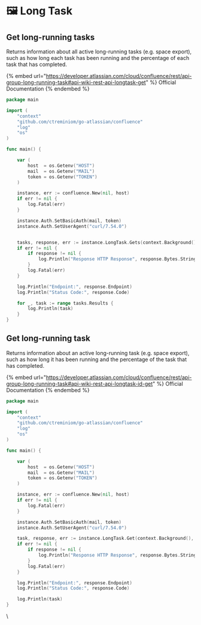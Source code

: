 # 🖼 Long Task

## Get long-running tasks

Returns information about all active long-running tasks (e.g. space export), such as how long each task has been running and the percentage of each task that has completed.

{% embed url="https://developer.atlassian.com/cloud/confluence/rest/api-group-long-running-task#api-wiki-rest-api-longtask-get" %}
Official Documentation
{% endembed %}

```go
package main

import (
	"context"
	"github.com/ctreminiom/go-atlassian/confluence"
	"log"
	"os"
)

func main() {

	var (
		host  = os.Getenv("HOST")
		mail  = os.Getenv("MAIL")
		token = os.Getenv("TOKEN")
	)

	instance, err := confluence.New(nil, host)
	if err != nil {
		log.Fatal(err)
	}

	instance.Auth.SetBasicAuth(mail, token)
	instance.Auth.SetUserAgent("curl/7.54.0")


	tasks, response, err := instance.LongTask.Gets(context.Background(), 0, 50)
	if err != nil {
		if response != nil {
			log.Println("Response HTTP Response", response.Bytes.String())
		}
		log.Fatal(err)
	}

	log.Println("Endpoint:", response.Endpoint)
	log.Println("Status Code:", response.Code)

	for _, task := range tasks.Results {
		log.Println(task)
	}
}

```

## Get long-running task

Returns information about an active long-running task (e.g. space export), such as how long it has been running and the percentage of the task that has completed.

{% embed url="https://developer.atlassian.com/cloud/confluence/rest/api-group-long-running-task#api-wiki-rest-api-longtask-id-get" %}
Official Documentation
{% endembed %}

```go
package main

import (
	"context"
	"github.com/ctreminiom/go-atlassian/confluence"
	"log"
	"os"
)

func main() {

	var (
		host  = os.Getenv("HOST")
		mail  = os.Getenv("MAIL")
		token = os.Getenv("TOKEN")
	)

	instance, err := confluence.New(nil, host)
	if err != nil {
		log.Fatal(err)
	}

	instance.Auth.SetBasicAuth(mail, token)
	instance.Auth.SetUserAgent("curl/7.54.0")

	task, response, err := instance.LongTask.Get(context.Background(), "195690524")
	if err != nil {
		if response != nil {
			log.Println("Response HTTP Response", response.Bytes.String())
		}
		log.Fatal(err)
	}

	log.Println("Endpoint:", response.Endpoint)
	log.Println("Status Code:", response.Code)

	log.Println(task)
}

```

\

